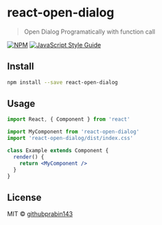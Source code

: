# react-open-dialog

> Open Dialog Programatically with function call

[![NPM](https://img.shields.io/npm/v/react-open-dialog.svg)](https://www.npmjs.com/package/react-open-dialog) [![JavaScript Style Guide](https://img.shields.io/badge/code_style-standard-brightgreen.svg)](https://standardjs.com)

## Install

```bash
npm install --save react-open-dialog
```

## Usage

```jsx
import React, { Component } from 'react'

import MyComponent from 'react-open-dialog'
import 'react-open-dialog/dist/index.css'

class Example extends Component {
  render() {
    return <MyComponent />
  }
}
```

## License

MIT © [githubprabin143](https://github.com/githubprabin143)
